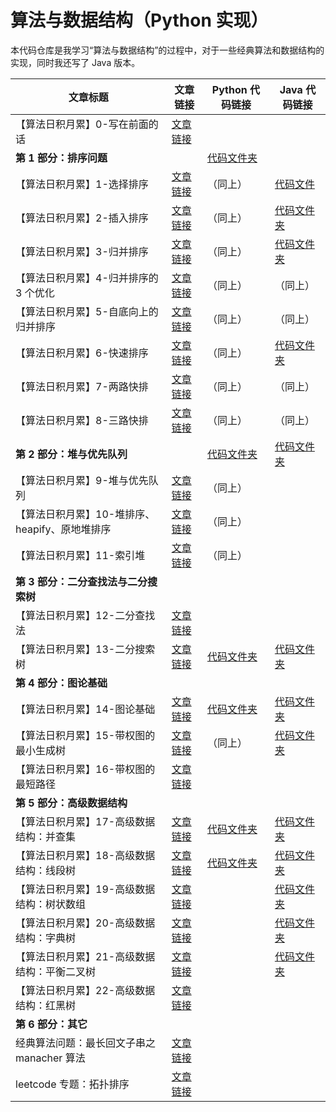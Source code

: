 # 算法与数据结构（Python 实现）

本代码仓库是我学习“算法与数据结构”的过程中，对于一些经典算法和数据结构的实现，同时我还写了 Java 版本。





| 文章标题                                       | 文章链接                                                     | Python 代码链接                                              | Java 代码链接                                                |
| ---------------------------------------------- | ------------------------------------------------------------ | ------------------------------------------------------------ | ------------------------------------------------------------ |
| 【算法日积月累】0-写在前面的话                 | [文章链接](https://www.liwei.party/2019/01/01/algorithms-and-data-structures/introduction/) |                                                              |                                                              |
| **第 1 部分：排序问题**                        |                                                              | [代码文件夹](https://github.com/liweiwei1419/Algorithms-Learning-Python/tree/master/sort) |                                                              |
| 【算法日积月累】1-选择排序                     | [文章链接](https://www.liwei.party/2019/01/02/algorithms-and-data-structures/selection-sort/) | （同上）                                                     | [代码文件](https://github.com/liweiwei1419/Algorithms-Learning-Java/blob/master/01-Selection-Sort/src/SelectSort.java) |
| 【算法日积月累】2-插入排序                     | [文章链接](https://www.liwei.party/2019/01/03/algorithms-and-data-structures/insert-sort/) | （同上）                                                     | [代码文件夹](https://github.com/liweiwei1419/Algorithms-Learning-Java/tree/master/02-Insertion-Sort/src) |
| 【算法日积月累】3-归并排序                     | [文章链接](https://www.liwei.party/2019/01/04/algorithms-and-data-structures/merge-sort/) | （同上）                                                     | [代码文件夹](https://github.com/liweiwei1419/Algorithms-Learning-Java/tree/master/03-Merge-Sort/src) |
| 【算法日积月累】4-归并排序的 3 个优化          | [文章链接](https://www.liwei.party/2019/01/05/algorithms-and-data-structures/merge-sort-optimize/) | （同上）                                                     | （同上）                                                     |
| 【算法日积月累】5-自底向上的归并排序           | [文章链接](https://www.liwei.party/2019/01/06/algorithms-and-data-structures/merge-sort-bottom-to-up/) | （同上）                                                     | （同上）                                                     |
| 【算法日积月累】6-快速排序                     | [文章链接](https://www.liwei.party/2019/01/07/algorithms-and-data-structures/quick-sort-1/) | （同上）                                                     | [代码文件夹](https://github.com/liweiwei1419/Algorithms-Learning-Java/tree/master/04-Quick-Sort/src) |
| 【算法日积月累】7-两路快排                     | [文章链接](https://www.liwei.party/2019/01/08/algorithms-and-data-structures/quick-sort-2/) | （同上）                                                     | （同上）                                                     |
| 【算法日积月累】8-三路快排                     | [文章链接](https://www.liwei.party/2019/01/09/algorithms-and-data-structures/quick-sort-3/) | （同上）                                                     | （同上）                                                     |
| **第 2 部分：堆与优先队列**                    |                                                              | [代码文件夹](https://github.com/liweiwei1419/Algorithms-Learning-Python/tree/master/heap) | [代码文件夹](https://github.com/liweiwei1419/Algorithms-Learning-Java/tree/master/06-Heap/src) |
| 【算法日积月累】9-堆与优先队列                 | [文章链接](https://www.liwei.party/2019/01/10/algorithms-and-data-structures/priority-queue/) | （同上）                                                     |                                                              |
| 【算法日积月累】10-堆排序、heapify、原地堆排序 | [文章链接](https://www.liwei.party/2019/01/11/algorithms-and-data-structures/heapify-and-heap-sort/) | （同上）                                                     |                                                              |
| 【算法日积月累】11-索引堆                      | [文章链接](https://www.liwei.party/2019/01/12/algorithms-and-data-structures/index-heap/) | （同上）                                                     |                                                              |
| **第 3 部分：二分查找法与二分搜索树**          |                                                              |                                                              |                                                              |
| 【算法日积月累】12-二分查找法                  | [文章链接](https://www.liwei.party/2019/01/13/algorithms-and-data-structures/binary-search/) |                                                              |                                                              |
| 【算法日积月累】13-二分搜索树                  | [文章链接](https://www.liwei.party/2019/01/14/algorithms-and-data-structures/binary-search-tree/) | [代码文件夹](https://github.com/liweiwei1419/Algorithms-Learning-Python/tree/master/bst) | [代码文件夹](https://github.com/liweiwei1419/Algorithms-Learning-Java/tree/master/08-Binary-Search-Tree/src) |
| **第 4 部分：图论基础**                        |                                                              |                                                              |                                                              |
| 【算法日积月累】14-图论基础                    | [文章链接](https://www.liwei.party/2019/01/15/algorithms-and-data-structures/graph-basis/) | [代码文件夹](https://github.com/liweiwei1419/Algorithms-Learning-Python/tree/master/unweighted-graph) | [代码文件夹](https://github.com/liweiwei1419/Algorithms-Learning-Java/tree/master/10-Graph-Basics) |
| 【算法日积月累】15-带权图的最小生成树          | [文章链接](https://www.liwei.party/2019/01/16/algorithms-and-data-structures/minimum-span-trees/) | （同上）                                                     | [代码文件夹]()                                               |
| 【算法日积月累】16-带权图的最短路径            | [文章链接](https://www.liwei.party/2019/01/17/algorithms-and-data-structures/shortest-path/) |                                                              |                                                              |
| **第 5 部分：高级数据结构**                    |                                                              |                                                              |                                                              |
| 【算法日积月累】17-高级数据结构：并查集        | [文章链接](https://www.liwei.party/2019/01/18/algorithms-and-data-structures/union-find-set/) | [代码文件夹](https://github.com/liweiwei1419/Algorithms-Learning-Python/tree/master/union_find) | [代码文件夹](https://github.com/liweiwei1419/Algorithms-Learning-Java/tree/master/09-Union-Find/src) |
| 【算法日积月累】18-高级数据结构：线段树        | [文章链接](https://www.liwei.party/2019/01/19/algorithms-and-data-structures/segment-tree/) | [代码文件夹](https://github.com/liweiwei1419/Algorithms-Learning-Python/tree/master/segment-tree) | [代码文件夹](https://github.com/liweiwei1419/Algorithms-Learning-Java/tree/master/13-Segment-Tree/src) |
| 【算法日积月累】19-高级数据结构：树状数组      | [文章链接](https://www.liwei.party/2019/01/20/algorithms-and-data-structures/fenwick-tree/) |                                                              | [代码文件夹](https://github.com/liweiwei1419/Algorithms-Learning-Java/tree/master/14-Fenwick-Tree) |
| 【算法日积月累】20-高级数据结构：字典树        | [文章链接](https://www.liwei.party/2019/01/21/algorithms-and-data-structures/trie/) |                                                              | [代码文件夹](https://github.com/liweiwei1419/Algorithms-Learning-Java/tree/master/15-Trie/src) |
| 【算法日积月累】21-高级数据结构：平衡二叉树    | [文章链接](https://www.liwei.party/2019/01/22/algorithms-and-data-structures/avl-tree/) |                                                              | [代码文件夹](https://github.com/liweiwei1419/Algorithms-Learning-Java/tree/master/16-AVL) |
| 【算法日积月累】22-高级数据结构：红黑树        | [文章链接](https://www.liwei.party/2019/01/23/algorithms-and-data-structures/red-black-tree/) |                                                              |                                                              |
| **第 6 部分：其它**                            |                                                              |                                                              |                                                              |
| 经典算法问题：最长回文子串之 manacher 算法     | [文章链接](https://www.liwei.party/2019/02/17/leetcode-tag/longest-palindromic-substring/) |                                                              |                                                              |
| leetcode 专题：拓扑排序                        | [文章链接](https://www.liwei.party/2019/02/16/leetcode-tag/topological-sort/) |                                                              |                                                              |

